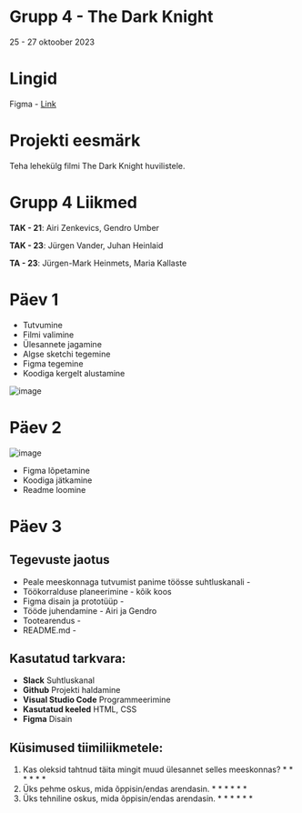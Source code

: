 # Grupp 4 - The Dark Knight

25 - 27 oktoober 2023

# Lingid
Figma - [Link](https://www.figma.com/file/Kwk7bkDrHv9pB6saqIEbdd/The-Dark-Knight?type=design&node-id=0-1&mode=design&t=WMd09fI1eixsB1It-0)

# Projekti eesmärk
Teha lehekülg filmi The Dark Knight huvilistele.

# Grupp 4 Liikmed
**TAK - 21**: Airi Zenkevics, Gendro Umber

**TAK - 23**: Jürgen Vander, Juhan Heinlaid

**TA - 23**: Jürgen-Mark Heinmets, Maria Kallaste



# Päev 1
* Tutvumine
* Filmi valimine
* Ülesannete jagamine
* Algse sketchi tegemine
* Figma tegemine
* Koodiga kergelt alustamine

![image](https://github.com/markheinmets/Grupp-4/assets/92147308/bb129193-727a-42fe-8088-62913ea3991d)


# Päev 2
![image](https://github.com/markheinmets/Grupp-4/assets/98657402/b53426ac-65aa-4703-baa5-2d07d0b147f9)

* Figma lõpetamine
* Koodiga jätkamine
* Readme loomine

# Päev 3



## Tegevuste jaotus 
- Peale meeskonnaga tutvumist panime töösse suhtluskanali -
- Töökorralduse planeerimine - kõik koos
- Figma disain ja prototüüp -
- Tööde juhendamine - Airi ja Gendro
- Tootearendus -
- README.md -

## Kasutatud tarkvara:
* **Slack** Suhtluskanal
* **Github** Projekti haldamine
* **Visual Studio Code** Programmeerimine
* **Kasutatud keeled** HTML, CSS
* **Figma** Disain

## Küsimused tiimiliikmetele:
1. Kas oleksid tahtnud täita mingit muud ülesannet selles meeskonnas?
   *
   *
   *
   *
   *
   *
2. Üks pehme oskus, mida õppisin/endas arendasin.
   *
   *
   *
   *
   *
   *
3. Üks tehniline oskus, mida õppisin/endas arendasin.
   *
   *
   *
   *
   *
   *
